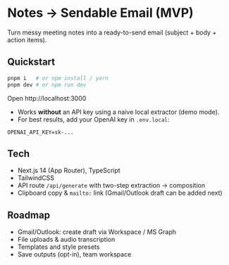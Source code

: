 # Notes → Sendable Email (MVP)

Turn messy meeting notes into a ready-to-send email (subject + body + action items).

## Quickstart

```bash
pnpm i   # or npm install / yarn
pnpm dev # or npm run dev
```

Open http://localhost:3000

- Works **without** an API key using a naive local extractor (demo mode).
- For best results, add your OpenAI key in `.env.local`:

```
OPENAI_API_KEY=sk-...
```

## Tech

- Next.js 14 (App Router), TypeScript
- TailwindCSS
- API route `/api/generate` with two-step extraction → composition
- Clipboard copy & `mailto:` link (Gmail/Outlook draft can be added next)

## Roadmap

- Gmail/Outlook: create draft via Workspace / MS Graph
- File uploads & audio transcription
- Templates and style presets
- Save outputs (opt-in), team workspace
